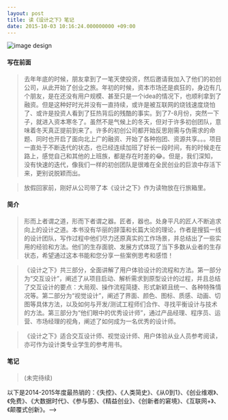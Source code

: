 ```yaml
---
layout: post
title: 读《设计之下》笔记
date: 2015-10-03 10:16:24.000000000 +09:00
---
```

![image design](http://o9lammkmn.bkt.clouddn.com/IMG_201510030001.jpg)

#### 写在前面

> 去年年底的时候，朋友拿到了一笔天使投资，然后邀请我加入了他们的初创公司，从此开始了创业之旅。年初的时候，资本市场还是疯狂的，身边有几个朋友，是在还没有用户规模、甚至只是一个idea的情况下，也顺利拿到了融资。但是这种好时光并没有一直持续，或许是被互联网的烧钱速度烧怕了、或许是投资人看到了狂热背后的残酷的事实。到了7-8月份，突然一下子，就进入资本寒冬了。虽然不是气候上的冬天，但对于许多初创团队，意味着冬天真正提前到来了。许多的初创公司都开始反思刚需与伪需求的命题、同时也开启了面向北上广的融资、开始了各种抱团、资源共享。。。项目一直处于不断迭代的状态，也已经连续加班了好长一段时间，有的时候走在路上，感觉自己和其他的上班族，都是存在时差的😂。但是，我们深知，没有快速的迭代，像我们一样的初创团队是很难在全民创业的巨浪中存活下来，更别说脱颖而出。

> 放假回家前，刚好从公司带了本《设计之下》作为读物放在行旅箱里。

#### 简介

> 形而上者谓之道，形而下者谓之器。匠者，器也。处身平凡的匠人不断追求向上的设计之道。本书没有华丽的辞藻和长篇大论的理论，作者是搜狐一线的设计团队，写作过程中他们尽力还原真实的工作场景，并总结出了一些实用的经验和方法。他们的生存面貌、发展方式体现了当下多数从业者的生存状态，希望通过这本书能和您分享一些案例思考和感悟！

>《设计之下》共三部分，全面讲解了用户体验设计的流程和方法。第一部分为“交互设计”，阐述了从项目启动、解析需求到原型设计的过程，并且总结了交互设计的要点：大局观、操作流程简捷、形式新颖且统一、各种特殊情况等。第二部分为“视觉设计”，阐述了界面、颜色、图标、质感、动画、切图等具体方法，以及如何与开发/测试工程师们合作、寻找平衡设计与技术的方法。第三部分为“他们眼中的优秀设计师”，通过产品经理、程序员、运营、市场经理的视角，阐述了如何成为一名优秀的设计师。

>《设计之下》适合交互设计师、视觉设计师、用户体验从业人员参考阅读，亦可作为设计类专业学生的参考用书。

#### 笔记
> (未完待续)
<!--> 以下是2014-2015年度最热销的：《失控》、《人类简史》、《从0到1》、《创业维艰》、《免费》、《大数据时代》、《参与感》、《精益创业》、《创新者的窘境》、《互联网+》、《颠覆式创新》。-->

